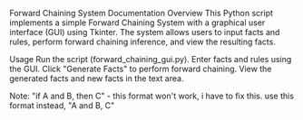 Forward Chaining System Documentation
Overview
This Python script implements a simple Forward Chaining System with a graphical user interface (GUI) using Tkinter. The system allows users to input facts and rules, perform forward chaining inference, and view the resulting facts.

Usage
Run the script (forward_chaining_gui.py).
Enter facts and rules using the GUI.
Click "Generate Facts" to perform forward chaining.
View the generated facts and new facts in the text area.

Note: 
"if A and B, then C" - this format won't work, i have to fix this.
use this format instead,
"A and B, C"

